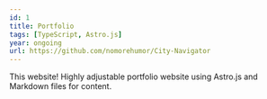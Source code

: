 ```yaml
---
id: 1
title: Portfolio
tags: [TypeScript, Astro.js]
year: ongoing
url: https://github.com/nomorehumor/City-Navigator
---
```

This website! Highly adjustable portfolio website using Astro.js and Markdown files for content.

